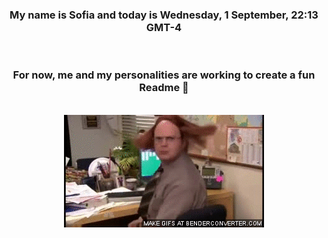 


<div align="center">
<h3 >My name is Sofia and today is Wednesday, 1 September, 22:13 GMT-4</h3><br>
<h3 >For now, me and my personalities are working to create a fun Readme 👋
</h3><br>
<img src='img/dwight.gif' alt='working...'/>
</div>
